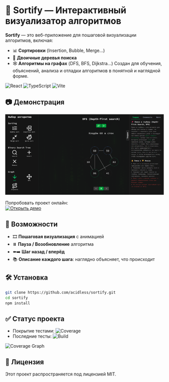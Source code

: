 # 🧠 Sortify — Интерактивный визуализатор алгоритмов

**Sortify** — это веб-приложение для пошаговой визуализации алгоритмов, включая:
- 📊 **Сортировки** (Insertion, Bubble, Merge…)
- 🌳 **Двоичные деревья поиска**
- 🕸️ **Алгоритмы на графах** (DFS, BFS, Dijkstra…)
Создан для обучения, объяснений, анализа и отладки алгоритмов в понятной и наглядной форме.

![React](https://img.shields.io/badge/-ReactJs-61DAFB?logo=react&logoColor=white&style=for-the-badge)
![TypeScript](https://shields.io/badge/TypeScript-3178C6?logo=TypeScript&logoColor=FFF&style=for-the-badge)
![Vite](https://img.shields.io/badge/Vite-646CFF?style=for-the-badge&logo=Vite&logoColor=white)

## 📷 Демонстрация

![Пример интерфейса](./assets/screenshot.png)

Попробовать проект онлайн:  
[![Открыть демо](https://img.shields.io/badge/Live%20Demo-Click%20Here-blue?style=for-the-badge)](https://business-dashboard-one-eta.vercel.app/)

## 🚀 Возможности

- 🎞️ **Пошаговая визуализация** с анимацией
- ⏸️ **Пауза / Возобновление** алгоритма
- ⬅️➡️ **Шаг назад / вперёд**
- 📚 **Описание каждого шага**: наглядно объясняет, что происходит

## 🛠 Установка

```bash
git clone https://github.com/acidless/sortify.git
cd sortify
npm install
```

## ✅ Статус проекта

- Покрытие тестами: ![Coverage](https://img.shields.io/codecov/c/github/acidless/Sortify/master?style=flat)
- Последние тесты: ![Build](https://img.shields.io/github/actions/workflow/status/acidless/Sortify/main.yml?branch=master&style=flat)

![Coverage Graph](https://codecov.io/github/acidless/Sortify/graphs/sunburst.svg?token=NTHQY7GDNM)

## 📝 Лицензия

Этот проект распространяется под лицензией MIT.
